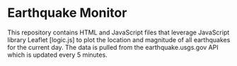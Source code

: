 # Earthquake Monitor

This repository contains HTML and JavaScript files that leverage JavaScript library Leaflet [logic.js] to plot the location and magnitude of all earthquakes for the current day.  The data is pulled from the earthquake.usgs.gov API which is updated every 5 minutes.
